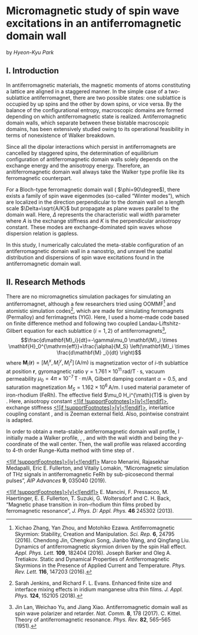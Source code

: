 # Micromagnetic study of spin wave excitations in an antiferromagnetic domain wall

by _Hyeon-Kyu Park_

## I.	Introduction

In antiferromagnetic materials, the magnetic moments of atoms constituting a lattice are aligned in a staggered manner. In the simple case of a two-sublattice antiferromagnet, there are two possible states: one sublattice is occupied by up spins and the other by down spins, or vice versa. By the balance of the configurational entropy, macroscopic domains are formed depending on which antiferromagnetic state is realized. Antiferromagnetic domain walls, which separate between these bistable macroscopic domains, has been extensively studied owing to its operational feasibility in terms of nonexistence of Walker breakdown.

Since all the dipolar interactions which persist in antiferromagnets are cancelled by staggered spins, the determination of equilibrium configuration of antiferromagnetic domain walls solely depends on the exchange energy and the anisotropy energy. Therefore, an anitiferromagnetic domain wall always take the Walker type profile like its ferromagnetic counterpart.

For a Bloch-type ferromagnetic domain wall ( $\phi=90\degree$), there exists a family of spin wave eigenmodes (so-called “Winter modes”), which are localized in the direction perpendicular to the domain wall on a length scale $\Delta=\sqrt{A/K}$ but propagate as plane waves parallel to the domain wall. Here, $\Delta$ represents the characteristic wall width parameter where $A$ is the exchange stiffness and $K$ is the perpendicular anisotropy constant. These modes are exchange-dominated spin waves whose dispersion relation is gapless.

In this study, I numerically calculated the meta-stable configuration of an antiferromagnetic domain wall in a nanostrip, and unravel the spatial distribution and dispersions of spin wave excitations found in the antiferromagnetic domain wall.

## II. Research Methods

There are no micromagnetics simulation packages for simulating an antiferromagnet, although a few researchers tried using OOMMF[^1] and atomistic simulation codes[^2], which are made for simulating ferromagnets (Permalloy) and ferrimagnets (YIG). Here, I used a home-made code based on finite difference method and following two coupled Landau-Liftshitz-Gilbert equation for each sublattice ($i = 1, 2$) of antiferromagnets[^3],
$$\frac{d\mathbf{M}_i}{dt}=-\gamma\mu_0 \mathbf{M}_i \times \mathbf{H}_0^{\mathrm{eff}}+\frac{\alpha}{M_S} \left(\mathbf{M}_i \times \frac{d\mathbf{M} _i}{dt} \right)$$
where $\mathbf{M}_i (\mathbf{r})=[M_i^x,M_i^y,M_i^z]\,\mathrm{(A/m)}$ is magnetization vector of $i$-th sublattice at position $\mathbf{r}$, gyromagnetic ratio $\gamma=1.761\times10^{11}\,\mathrm{rad/T\cdot s}$, vacuum permeability $\mu_0=4\pi\times10^{-7}\,\mathrm{T \cdot m/A}$, Gilbert damping constant $\alpha=0.5$, and saturation magnetization $M_S=1.162\times 10^6\,\mathrm{A/m}$. I used material parameter of iron-rhodium (FeRh). The effective field $\mu_0 H_i^{\math}(T)$ is given by . Here, anisotropy constant [<![if !supportFootnotes]>[iv]<![endif]>](#_edn4), exchange stiffness [<![if !supportFootnotes]>[v]<![endif]>](#_edn5), interlattice coupling constant , and is Zeeman external field. Also, pointwise constraint is adapted.

In order to obtain a meta-stable antiferromagnetic domain wall profile, I initially made a Walker profile, , , and with the wall width and being the _y_-coordinate of the wall center. Then, the wall profile was relaxed according to 4-th order Runge-Kutta method with time step of .


[<![if !supportFootnotes]>[iv]<![endif]>](#_ednref4) Marco Menarini, Rajasekhar Medapalli, Eric E. Fullerton, and Vitaliy Lomakin, “Micromagnetic simulation of THz signals in antiferromagnetic FeRh by sub-picosecond thermal pulses”, _AIP Advances_ **9**, 035040 (2019).

[<![if !supportFootnotes]>[v]<![endif]>](#_ednref5)  E. Mancini, F. Pressacco, M. Haertinger, E. E. Fullerton, T. Suzuki, G. Woltersdorf and C. H. Back, “Magnetic phase transition in iron–rhodium thin films probed by ferromagnetic resonance”, _J. Phys. D: Appl. Phys._ **46** 245302 (2013).

[^1]:Xichao Zhang, Yan Zhou, and Motohiko Ezawa. Antiferromagnetic Skyrmion: Stability, Creation and Manipulation. *Sci. Rep.* **6**, 24795 (2016).
Chendong Jin, Chengkun Song, Jianbo Wang, and Qingfang Liu. Dynamics of antiferromagnetic skyrmion driven by the spin Hall effect. *Appl. Phys. Lett.* **109**, 182404 (2016).
Joseph Barker and Oleg A. Tretiakov. Static and Dynamical Properties of Antiferromagnetic Skyrmions in the Presence of Applied Current and Temperature. *Phys. Rev. Lett.* **116**, 147203 (2016).
[^2]:Sarah Jenkins, and Richard F. L. Evans. Enhanced finite size and interface mixing effects in iridium manganese ultra thin films. *J. Appl. Phys.* **124**, 152105 (2018).
[^3]:Jin Lan, Weichao Yu, and Jiang Xiao. Antiferromagnetic domain wall as spin wave polarizer and retarder. _Nat. Comm._ **8**, 178 (2017).
C. Kittel. Theory of antiferromagnetic resonance. _Phys. Rev._ **82**, 565–565 (1951).
